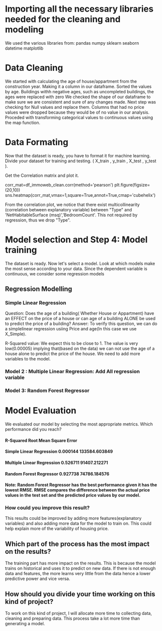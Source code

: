 # Importing all the necessary libraries needed for the cleaning and modeling

We used the various libraries from: 
pandas
numpy
sklearn
seaborn
datetime
matplotlib

# Data Cleaning

We started with calculating the age of house/appartment from the construction year.
Making it a column in our dataframe.
Sorted the values by age.
Buildings withh negative ages, such as uncompleted buildings, the ages were replaced with zero
We checked the shape of our dataframe to make sure we are consistent and sure of any changes made.
Next step was checking for Null values and replace them.
Columns that had no price values were dropped because they would be of no value in our analysis.
Proceded with transforming categorical values to continuous values using the map function.

# Data Formating

Now that the dataset is ready, you have to format it for machine learning.
Divide your dataset for training and testing. ( X_train , y_train , X_test , y_test ).

Get the Correlation matrix and plot it.

corr_mat=df_immoweb_clean.corr(method='pearson')
plt.figure(figsize=(20,10))
sns.heatmap(corr_mat,vmax=1,square=True,annot=True,cmap='cubehelix')

From the correlation plot, we notice that there exist multicollinearity (correlation between explanatory variable) between "Type" and 'NetHabitableSurface (msq)','BedroomCount'. This not required by regression, thus we drop "Type".

# Model selection and Step 4: Model training

The dataset is ready. Now let's select a model.
Look at which models make the most sense according to your data.
Since the dependent variable is continuous, we consider some regression models

## Regression Modelling

### Simple Linear Regression

Question: Does the age of a building( Whether House or Appartment) have an EFFECT on the price of a house or can age of a building ALONE be used to predict the price of a building?
Answer: To verify this question, we can do a simplelinear regression usiing Price and age(In this case we use X_Simple).

R-Squared value: We expect this to be close to 1. The value is very low(0.00005) implying that(based on the data) we can not use the age of a house alone to predict the price of the house. We need to add more variables to the model.

### Model 2 : Multiple Linear Regression: Add All regression variable

### Model 3: Random Forest Regressor

# Model Evaluation

We evaluated our model by selecting the most appropriate metrics. Which
performance did you reach?

####                              R-Squared	    Root Mean Square Error
#### Simple Linear Regression	    0.000144	    133584.603849
#### Multiple Linear Regression	  0.526711	    91407.212271
#### Random Forest Regressor	    0.927738	    74786.184576

#### Note: Random Forest Regressor has the best performance given it has the lowest RMSE. RMSE  compares the difference between the actual price values in the test set and the predicted price values by our model.

### How could you improve this result?
This results could be improved by adding more features(explanatory variables) and also adding more data for the model to train on. This could help explain more of the variability of housing price.

## Which part of the process has the most impact on the results?

The training part has more impact on the results. This is because the model trains on historical and uses it to predict on new data. If there is not enough data and features, the more learns very little from the data hence a lower predictive power and vice versa.

## How should you divide your time working on this kind of project?

To work on this kind of project, I will allocate more time to collecting data, cleaning and preparing data. This process take a lot more time than generating a model.
